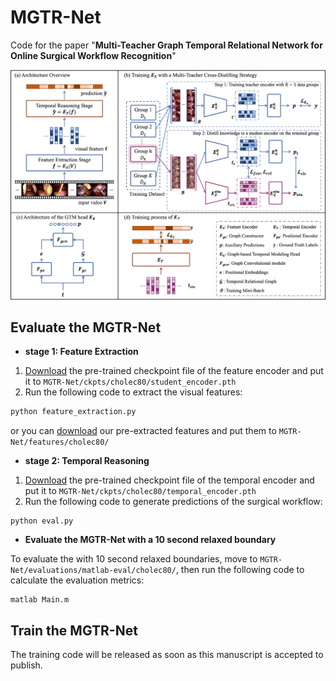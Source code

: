 # MGTR-Net

Code for the paper "**Multi-Teacher Graph Temporal Relational Network for Online Surgical Workflow Recognition**"

![architecture](./figs/architecture.png)



## Evaluate the MGTR-Net

- **stage 1: Feature Extraction**

1. [Download](https://drive.google.com/drive/folders/1Rg8B1soyGkr0-24zI0o6BowZIbNvBcTj?usp=share_link) the pre-trained checkpoint file of the feature encoder and put it to `MGTR-Net/ckpts/cholec80/student_encoder.pth`
2. Run the following code to extract the visual features: 

```bash
python feature_extraction.py
```

or you can [download](https://drive.google.com/drive/folders/1TzmSUc2W_BBP5qB1NcP1Defc4C2XbfPl?usp=share_link) our pre-extracted features and put them to `MGTR-Net/features/cholec80/`



- **stage 2: Temporal Reasoning**

1. [Download](https://drive.google.com/drive/folders/1Rg8B1soyGkr0-24zI0o6BowZIbNvBcTj?usp=share_link) the pre-trained checkpoint file of the temporal encoder and put it to `MGTR-Net/ckpts/cholec80/temporal_encoder.pth`
2. Run the following code to generate predictions of the surgical workflow:

```
python eval.py
```



- **Evaluate the MGTR-Net with a 10 second relaxed boundary**

To evaluate the with 10 second relaxed boundaries, move to `MGTR-Net/evaluations/matlab-eval/cholec80/`, then run the following code to calculate the evaluation metrics:

```
matlab Main.m
```



## Train the MGTR-Net

The training code will be released as soon as this manuscript is accepted to publish.

